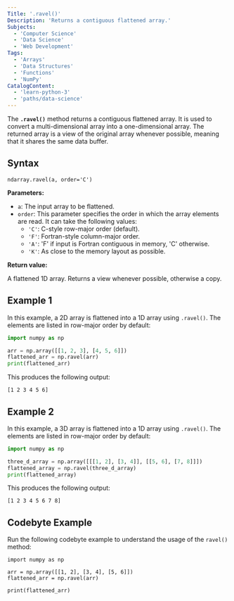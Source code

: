 ```yaml
---
Title: '.ravel()'
Description: 'Returns a contiguous flattened array.'
Subjects:
  - 'Computer Science'
  - 'Data Science'
  - 'Web Development'
Tags:
  - 'Arrays'
  - 'Data Structures'
  - 'Functions'
  - 'NumPy'
CatalogContent:
  - 'learn-python-3'
  - 'paths/data-science'
---
```


The **`.ravel()`** method returns a contiguous flattened array. It is used to convert a multi-dimensional array into a one-dimensional array. The returned array is a view of the original array whenever possible, meaning that it shares the same data buffer.

## Syntax

```pseudo
ndarray.ravel(a, order='C')
```

**Parameters:**

- `a`: The input array to be flattened.
- `order`: This parameter specifies the order in which the array elements are read. It can take the following values:
  - `'C'`: C-style row-major order (default).
  - `'F'`: Fortran-style column-major order.
  - `'A'`: 'F' if input is Fortran contiguous in memory, 'C' otherwise.
  - `'K'`: As close to the memory layout as possible.

**Return value:**

A flattened 1D array. Returns a view whenever possible, otherwise a copy.

## Example 1

In this example, a 2D array is flattened into a 1D array using `.ravel()`. The elements are listed in row-major order by default:

```py
import numpy as np

arr = np.array([[1, 2, 3], [4, 5, 6]])
flattened_arr = np.ravel(arr)
print(flattened_arr)
```

This produces the following output:

```shell
[1 2 3 4 5 6]
```

## Example 2

In this example, a 3D array is flattened into a 1D array using `.ravel()`. The elements are listed in row-major order by default:

```py
import numpy as np

three_d_array = np.array([[[1, 2], [3, 4]], [[5, 6], [7, 8]]])
flattened_array = np.ravel(three_d_array)
print(flattened_array)
```

This produces the following output:

```shell
[1 2 3 4 5 6 7 8]
```

## Codebyte Example

Run the following codebyte example to understand the usage of the `ravel()` method:

```codebyte/python
import numpy as np

arr = np.array([[1, 2], [3, 4], [5, 6]])
flattened_arr = np.ravel(arr)

print(flattened_arr)
```

